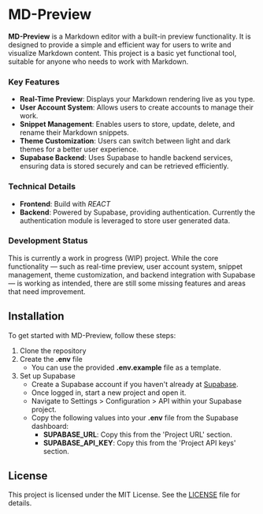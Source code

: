 # MD-Preview

**MD-Preview** is a Markdown editor with a built-in preview functionality. It is designed to provide a simple and efficient way for users to write and visualize Markdown content. This project is a basic yet functional tool, suitable for anyone who needs to work with Markdown.

### Key Features

* **Real-Time Preview**: Displays your Markdown rendering live as you type.
* **User Account System**: Allows users to create accounts to manage their work.
* **Snippet Management**: Enables users to store, update, delete, and rename their Markdown snippets.
* **Theme Customization**: Users can switch between light and dark themes for a better user experience.
* **Supabase Backend**: Uses Supabase to handle backend services, ensuring data is stored securely and can be retrieved efficiently.

### Technical Details

* **Frontend**: Build with _REACT_
* **Backend**: Powered by Supabase, providing authentication. Currently the authentication module is leveraged to store user generated data.

### Development Status

This is currently a work in progress (WIP) project. While the core functionality — such as real-time preview, user account system, snippet management, theme customization, and backend integration with Supabase — is working as intended, there are still some missing features and areas that need improvement.

## Installation

To get started with MD-Preview, follow these steps:

1. Clone the repository
2. Create the **.env** file
    * You can use the provided **.env.example** file as a template.
3. Set up Supabase
    * Create a Supabase account if you haven't already at [Supabase](https://supabase.com/).
    * Once logged in, start a new project and open it.
    * Navigate to Settings > Configuration > API within your Supabase project.
    * Copy the following values into your **.env** file from the Supabase dashboard:
      * **SUPABASE_URL**: Copy this from the 'Project URL' section.
      * **SUPABASE_API_KEY**: Copy this from the 'Project API keys' section.

## License

This project is licensed under the MIT License. See the [LICENSE](LICENSE) file for details.